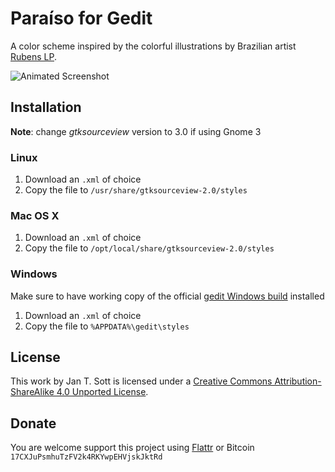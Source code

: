 # Paraíso for Gedit

A color scheme inspired by the colorful illustrations by Brazilian artist [Rubens LP](http://www.rubenslp.com.br/).

![Animated Screenshot](https://raw.github.com/idleberg/Paraiso-Gedit/master/images/screenshot.gif)

## Installation

__Note__: change *gtksourceview* version to 3.0 if using Gnome 3

### Linux

1. Download an `.xml` of choice
2. Copy the file to `/usr/share/gtksourceview-2.0/styles`

### Mac OS X

1. Download an `.xml` of choice
2. Copy the file to `/opt/local/share/gtksourceview-2.0/styles`

### Windows

Make sure to have working copy of the official [gedit Windows build](http://live.gnome.org/Gedit/Windows) installed

1. Download an `.xml` of choice
2. Copy the file to `%APPDATA%\gedit\styles`

## License

This work by Jan T. Sott is licensed under a [Creative Commons Attribution-ShareAlike 4.0 Unported License](http://creativecommons.org/licenses/by-sa/4.0/deed.en_US).

## Donate

You are welcome support this project using [Flattr](https://flattr.com/submit/auto?user_id=idleberg&url=https://github.com/idleberg/Paraiso-Gedit) or Bitcoin `17CXJuPsmhuTzFV2k4RKYwpEHVjskJktRd`